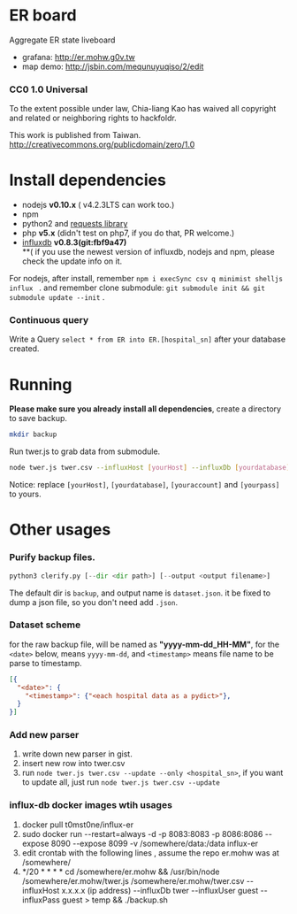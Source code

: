 ER board
==============

Aggregate ER state liveboard

* grafana: http://er.mohw.g0v.tw
* map demo: http://jsbin.com/mequnuyuqiso/2/edit

### CC0 1.0 Universal

To the extent possible under law, Chia-liang Kao has waived all copyright and related or neighboring rights to hackfoldr.

This work is published from Taiwan.  
http://creativecommons.org/publicdomain/zero/1.0

# Install dependencies

* nodejs **v0.10.x** ( v4.2.3LTS can work too.)
* npm
* python2 and [requests library](http://docs.python-requests.org/en/latest/)
* php **v5.x** (didn't test on php7, if you do that, PR welcome.)
* [influxdb](http://influxdb.com/docs/v0.8/introduction/installation.html) **v0.8.3(git:fbf9a47)**  
  **( if you use the newest version of influxdb, nodejs and npm, please check the update info on it.

For nodejs, after install, remember ```npm i execSync csv q minimist shelljs influx ``` .  and remember clone submodule: ```git submodule init && git submodule update --init``` .

### Continuous query
Write a Query ```select * from ER into ER.[hospital_sn]``` after your database created.


# Running
**Please make sure you already install all dependencies**, create a directory to save backup.
```bash
mkdir backup
```
Run twer.js to grab data from submodule.
```bash
node twer.js twer.csv --influxHost [yourHost] --influxDb [yourdatabase] --influxUser [youraccount] --influxPass [yourpass] > temp && ./backup.sh
```
Notice:  replace `[yourHost]`, `[yourdatabase]`, `[youraccount]` and `[yourpass]` to yours.


# Other usages

### Purify backup files.
```python
python3 clerify.py [--dir <dir path>] [--output <output filename>]
```
The default dir is `backup`, and output name is `dataset.json`.  it be fixed to dump a json file, so you don't need add `.json`.
### Dataset scheme
for the raw backup file, will be named as **"yyyy-mm-dd_HH-MM"**, for the `<date>` below, means `yyyy-mm-dd`, and `<timestamp>` means file name to be parse to timestamp.
```json
[{
  "<date>": {
    "<timestamp>": {"<each hospital data as a pydict>"},
  }
}]
```
### Add new parser
1. write down new parser in gist.
2. insert new row into twer.csv
3. run `node twer.js twer.csv --update --only <hospital_sn>`, if you want to update all, just run `node twer.js twer.csv --update`

### influx-db docker images wtih usages
1. docker pull t0mst0ne/influx-er
2. sudo docker run --restart=always -d -p  8083:8083 -p 8086:8086 --expose 8090 --expose 8099 -v /somewhere/data:/data influx-er
3. edit crontab with the following lines , assume the repo er.mohw was at /somewhere/
4. */20 * * * *  cd /somewhere/er.mohw && /usr/bin/node /somewhere/er.mohw/twer.js /somewhere/er.mohw/twer.csv  --influxHost x.x.x.x (ip address) --influxDb twer --influxUser guest --influxPass guest > temp && ./backup.sh
